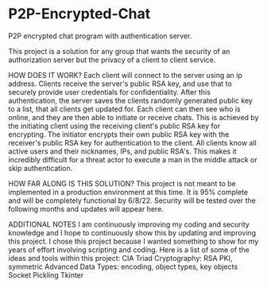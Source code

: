 # P2P-Encrypted-Chat
P2P encrypted chat program with authentication server.

This project is a solution for any group that wants the security of an authorization server but the privacy of a client to client service.

HOW DOES IT WORK?
Each client will connect to the server using an ip address. Clients receive the server's public RSA key, and use that to securely provide user credentials for confidentiality. After this authentication, the server saves the clients randomly generated public key to a list, that all clients get updated for. Each client can then see who is online, and they are then able to initiate or receive chats. This is achieved by the initiating client using the receiving client's public RSA key for encrypting. The initiator encrypts their own public RSA key with the receiver's public RSA key for authentication to the client. All clients know all active users and their nicknames, IPs, and public RSA's. This makes it incredibly difficult for a threat actor to execute a man in the middle attack or skip authentication.

HOW FAR ALONG IS THIS SOLUTION?
This project is not meant to be implemented in a production environment at this time. It is 95% complete and will be completely functional by 6/8/22.
Security will be tested over the following months and updates will appear here.

ADDITIONAL NOTES
I am continuously improving my coding and security knowledge and I hope to continuously show this by updating and improving this project. I chose this project because I wanted something to show for my years of effort involving scripting and coding. Here is a list of some of the ideas and tools within this project:
CIA Triad
Cryptography: RSA PKI, symmetric
Advanced Data Types: encoding, object types, key objects
Socket
Pickling
Tkinter
